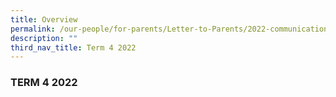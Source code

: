 ```yaml
---
title: Overview
permalink: /our-people/for-parents/Letter-to-Parents/2022-communications/Term-4-2022/overview
description: ""
third_nav_title: Term 4 2022
---
```

### TERM 4 2022